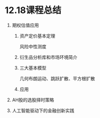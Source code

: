 # 12.18课程总结

1. 期权估值应用
   1. 资产定价基本定理
   
      风险中性测度
   
   2. 衍生品分析库和市场环境简介
   
   3. 三大基本模型
   
      几何布朗运动、跳跃扩散、平方根扩散
   
   4. 应用
   
2. AH股的选股择时策略

3. 人工智能驱动下的金融创新实践

